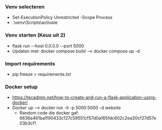 ### Venv selecteren
- Set-ExecutionPolicy Unrestricted -Scope Process 
- .\venv\Scripts\activate

### Venv starten (Keus uit 2)
- flask run --host 0.0.0.0 --port 5000
- Updaten met: docker compose build --> docker compose up -d

### Import requirements
- pip freeze > requirements.txt

### Docker setup
- https://tecadmin.net/how-to-create-and-run-a-flask-application-using-docker/
- Docker up --> docker run -it -p 5000:5000 -d website
    - Random code die docker gaf: 6636a461ba1f90433c127c59551cf57d0a165fdc602c2ea30cf27d57e03b3cf1